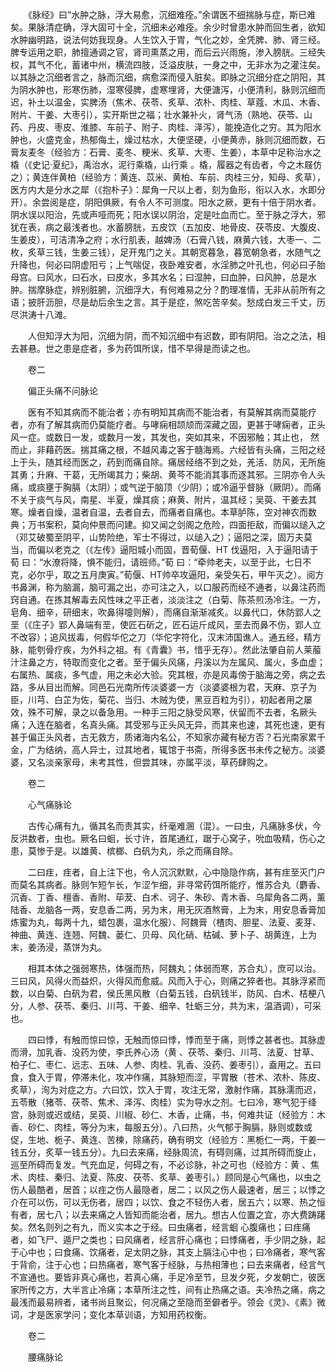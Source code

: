 <!-- { "loadSidebar": true } -->
　　《脉经》曰“水肿之脉，浮大易愈，沉细难痊。”余谓医不细揣脉与症，斯已难矣。果脉清症确，浮大固可十全，沉细未必难痊。余少时曾患水肿而回生者，欲知水肿幽明路，说法何妨我现身。人生饮入于胃，气化之妙，全凭脾、肺、肾三经。脾专运用之职，肺擅通调之官，肾司熏蒸之用，而后云兴雨施，渗入膀胱。三经失权，其气不化，蓄诸中州，横流四肢，泛溢皮肤，一身之中，无非水为之灌注矣。以其脉之沉细者言之，脉而沉细，病愈深而侵入脏矣。即脉之沉细分症之阴阳，其为阴水肿也，形寒伤肺，湿寒侵脾，虚寒埋肾，大便溏泻，小便清利，脉则沉细而迟，补土以温金，实脾汤（焦术、茯苓、炙草、浓朴、肉桂、草蔻、木瓜、木香、附片、干姜、大枣引），实开斯世之福；壮水兼补火，肾气汤（熟地、茯苓、山药、丹皮、枣皮、淮膝、车前子、附子、肉桂、泽泻），能挽造化之穷。其为阳水肿也，火盛克金，热郁侮土，燥过枯水，大便坚硬，小便黄赤，脉则沉细而数，石膏友麦冬（经验方：石膏、麦冬、粳米、炙草、大枣、生姜），本草中足称治水之橇（《史记·夏纪》，禹治水，泥行乘橇，山行乘 。橇，履器之有齿者，今之木屐仿之）；黄连伴黄柏（经验方：黄连、苡米、黄柏、车前、肉桂三分，知母、炙草），医方内大是分水之犀（《抱朴子》：犀角一尺以上者，刻为鱼形，衔以入水，水即分开）。余尝阅是症，阴阳俱厥，有令人不可测度。阳水之厥，更有十倍于阴水者。阴水误以阳治，先或声哑而死；阳水误以阴治，定是吐血而亡。至于脉之浮大，邪犹在表，病之最浅者也。水蓄膀胱，五皮饮（五加皮、地骨皮、茯苓皮、大腹皮、生姜皮），可洁清净之府；水行肌表，越婢汤（石膏八钱，麻黄六钱，大枣一、二枚，炙草三钱，生姜三钱），足开鬼门之关。其朝宽暮急，暮宽朝急者，水随气之升降也，何必曰阴虚阳亏；上气喘促，夜卧难安者，水淫肺之叶孔也，何必曰子胎母宫。曰风水，曰石水，曰皮水，多其水名；曰湿肿，曰血肿，曰风肿，总是水肿。揣摩脉症，辨别脏腑，沉细浮大，有何难易之分？酌理准情，无非从前所有之语；披肝沥胆，尽是劫后余生之言。其于是症，煞吃苦辛矣。愁成白发三千丈，历尽洪涛十八滩。

　　人但知浮大为阳，沉细为阴，而不知沉细中有迟数，即有阴阳。治之之法，相去甚悬。世之患是症者，多为药饵所误，惜不早得是而读之也。

　　卷二

　　偏正头痛不问脉论

　　医有不知其病而不能治者；亦有明知其病而不能治者，有莫解其病而莫能疗者，亦有了解其病而仍莫能疗者。与哮痫相颉颃而深藏之固，更甚于哮痫者，正头风一症。或数日一发，或数月一发，其发也，突如其来，不因邪触；其止也， 然而止，非藉药医。揣其痛之根，不越风毒之客于髓海焉。六经皆有头痛，三阳之经上于头，随其经而医之，药到而痛自除。痛居经络不到之处，羌活、防风，无所施其勇；升麻、干葛，无所竭其力；柴胡、黄芩不能消其事而逐其邪。三阴亦令人头痛，或痰壅于胸膈（太阴）；或气逆于脑顶（少阴）；或冷逼乎督脉（厥阴）。而痛不关于痰气与风，南星、半夏，燥其痰；麻黄、附片，温其经；吴萸、干姜去其寒。燥者自燥，温者自温，去者自去，而痛者自痛也。本草胪陈，空对神农而数典；万书案积，莫向仲景而问建。抑又闻之剑阁之危险，四面拒敌，而偏以缒入之（邓艾破蜀至阴平，山势险绝，军士不得过，以缒入之）；逼阳之深，固万夫莫当，而偏以老克之（《左传》逼阳城小而固，晋荀偃、HT 伐逼阳，入于逼阳请于荀 曰：“水潦将降，惧不能归，请班师。”荀 曰：“牵帅老夫，以至于此，七日不克，必尔乎，取之五月庚寅。”荀偃、HT帅卒攻逼阳，亲受矢石，甲午灭之）。阅方书鼻渊，称为脑漏，脑可漏之出，亦可注之入，以口服药而经不通者，以鼻注药而窍自通。在拣其解毒去风性味之平正者，淡淡注之（白菊、陈茶煎汤冷注。一方，皂角、细辛，研细末，吹鼻得嚏则解），而痛自渐渐减炙。以鼻代口，休防郢人之垩（《庄子》郢人鼻端有垩，使匠石斫之，匠石运斤成风，垩去而鼻不伤，郢人立不改容）；追风拔毒，何假华佗之刀（华佗字符化，汉末沛国谯人。通五经，精方脉，能刳骨疗疾，为外科之祖。有《青囊》书，惜乎无存）。然此法肇自前人莱菔汁注鼻之方，特取而变化之者。至于偏头风痛，丹溪以为左属风、属火，多血虚；右属热、属痰，多气虚，用之未必大验。究其根，亦是风毒傍于脑海之旁，病之去路，多从目出而解。同邑石光南所传淡婆婆一方（淡婆婆根为君，天麻、京子为臣，川芎、白芷为佐，菊花、当归、木贼为使，黑豆百粒为引），初起者用之屡效，殊不可解，录之以备急用。一种手三阳之脉受风寒，伏留而不去者，名厥头痛；入连在脑者，名真头痛。其受邪与正头风无异，而其来也速，其死也速，更有甚于偏正头风者，古无救方，质诸海内名公，不知家亦藏有秘方否？石光南家累千金，广为结纳，高人异士，过其地者，辄馆于书斋，所得多医书未传之秘方。淡婆婆，又名淡亲家母，未考其性，但尝其味，亦属平淡，草药肆购之。

　　卷二

　　心气痛脉论

　　古传心痛有九，循其名而责其实，纤毫难溷（混）。一曰虫，凡痛脉多伏，今反洪数者，虫也。厥名曰蛔，长寸许，首尾通红，踞于心窝子，吮血吸精，伤心之患，莫惨于是。以雄黄、槟榔、白矾为丸，杀之而痛自除。

　　二曰疰，疰者，自上注下也，令人沉沉默默，心中隐隐作病，甚有疰至灭门户而莫名其病者。脉则乍短乍长，乍涩乍细，非寻常药饵所能疗，惟苏合丸（麝香、沉香、丁香、檀香、香附、荜茇、白术、诃子、朱砂、青木香、乌犀角各二两，薰陆香、龙脑各一两，安息香二两，另为末，用无灰酒熬膏，上为末，用安息香膏加炼蜜为丸，每两十九，蜡包裹，温水化服）、阿魏膏（楂肉、胆星、法夏、麦芽、神曲、黄连、连翘、阿魏、蒌仁、贝母、风化硝、枯碱、萝卜子、胡黄连，上为末，姜汤浸，蒸饼为丸。

　　相其本体之强弱寒热，体强而热，阿魏丸；体弱而寒，苏合丸），庶可以治。三曰风，风得火而益炽，火得风而愈威。风而入于心，则痛之猝者也。其脉浮紧而数，以白菊、白矾为君，侯氏黑风散（白菊五钱，白矾钱半，防风、白术、桔梗八分，人参、茯苓、秦归、川芎、干姜、细辛、牡蛎三分，共为末，温酒调），可采也。

　　四曰悸，有触而惊曰惊，无触而惊曰悸，悸而至于痛，则悸之甚者也。其脉虚而滑，加乳香、没药为使，李氏养心汤（黄 、茯苓、秦归、川芎、法夏、甘草、柏子仁、枣仁、远志、五味、人参、肉桂、乳香、没药、姜枣引），盍用之。五曰食，食入于胃，停滞未化，攻冲作痛，其脉短而涩，平胃散（苍术、浓朴、陈皮、炙草），洵为对症之方。六曰饮，饮入于胃，攻注无常，激射作痛，其脉濡而迟，五苓散（猪苓、茯苓、焦术、泽泻、肉桂）实为导水之剂。七曰冷，寒气犯于绛宫，脉则或迟或结，吴萸、川椒、砂仁、木香，止痛，书，何难共证（经验方：木香、砂仁、肉桂，等分为末，每服五分）。八曰热，火气郁于胸膈，脉则或数或促，生地、栀子、黄连、苦楝，除痛药，确有明文（经验方：黑栀仁一两，干姜一钱五分，炙草一钱五分）。九曰去来痛，经脉周流，有碍则痛，过其所碍而旋止，巡至所碍而复发。气充血足，何碍之有，不必诊脉，补之可也（经验方：黄 、焦术、肉桂、秦归、法夏、陈皮、茯苓、炙草、姜枣引。）顾同是心气痛也，以虫之伤人最酷者，居首；以疰之伤人最隐者，居二；以风之伤人最速者，居三；以悸之介在可以伤，可以无伤者，居四；以饮、食之不轻伤人者，居五六；以寒、热之恒有者，居七八；以去来痛之人皆知而能治者，居九。想古人位置之宜，亦大费踌躇矣。然名则列之有九，而义实本之于经。曰虫痛者，经言蛔 心腹痛也；曰疰痛者，如飞尸、遁尸之类也；曰风痛者，经言肝心痛也；曰悸痛者，手少阴之脉，起于心中也；曰食痛、饮痛者，足太阴之脉，其支上膈注心中也；曰冷痛者，寒气客于背俞，注于心也；曰热痛者，寒气客于经脉，与热相薄也；曰去来痛者，经言气不宣通也。要皆非真心痛也，若真心痛，手足冷至节，旦发夕死，夕发朝亡，彼医家所传之方，大半言止冷痛；本草所注之性，间有止热痛之语。夫冷热之痛，病之最浅而最易辨者，诸书尚且聚讼，何况痛之至隐而至僻者乎。领会《灵》、《素》微词，才是医家学问；变化本草训语，方知用药权衡。

　　卷二

　　腰痛脉论

